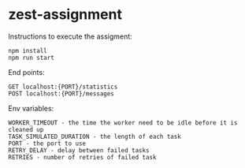 # zest-assignment

Instructions to execute the assigment:
```
npm install
npm run start
```

End points:
```
GET localhost:{PORT}/statistics
POST localhost:{PORT}/messages
```

Env variables:
```
WORKER_TIMEOUT - the time the worker need to be idle before it is cleaned up
TASK_SIMULATED_DURATION - the length of each task
PORT - the port to use
RETRY_DELAY - delay between failed tasks
RETRIES - number of retries of failed task
```
